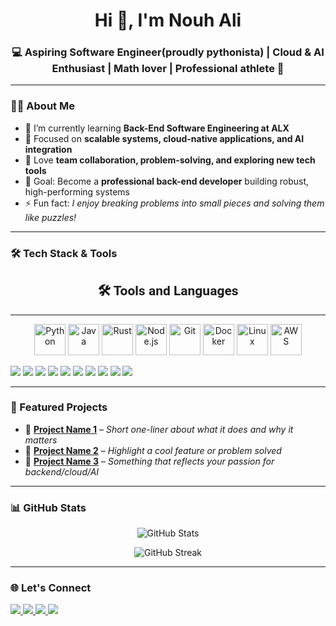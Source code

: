 <h1 align="center">Hi 👋, I'm Nouh Ali</h1>
<h3 align="center">💻 Aspiring Software Engineer(proudly pythonista) | Cloud & AI Enthusiast | Math lover | Professional athlete 🚀</h3>

---

### 👨‍💻 About Me  

- 🔭 I’m currently learning **Back-End Software Engineering at ALX**  
- 🌱 Focused on **scalable systems, cloud-native applications, and AI integration**  
- 🤝 Love **team collaboration, problem-solving, and exploring new tech tools**  
- 🎯 Goal: Become a **professional back-end developer** building robust, high-performing systems  
- ⚡ Fun fact: *I enjoy breaking problems into small pieces and solving them like puzzles!*  

---

### 🛠️ Tech Stack & Tools  

<h2 align="center" style="font-family: 'Poppins', 'Roboto', sans-serif;">🛠️ Tools and Languages</h2>
<hr />

<p align="center">
  <!-- Python -->
  <img src="https://cdn.jsdelivr.net/gh/devicons/devicon/icons/python/python-original.svg" height="50" alt="Python" />

  <!-- Java -->
  <img src="https://cdn.jsdelivr.net/gh/devicons/devicon/icons/java/java-original.svg" height="50" alt="Java" />

  <!-- Rust -->
  <img src="https://cdn.jsdelivr.net/gh/devicons/devicon/icons/rust/rust-plain.svg" height="50" alt="Rust" />

  <!-- Node.js -->
  <img src="https://cdn.jsdelivr.net/gh/devicons/devicon/icons/nodejs/nodejs-original.svg" height="50" alt="Node.js" />

  <!-- Git -->
  <img src="https://cdn.jsdelivr.net/gh/devicons/devicon/icons/git/git-original.svg" height="50" alt="Git" />

  <!-- Docker -->
  <img src="https://cdn.jsdelivr.net/gh/devicons/devicon/icons/docker/docker-original.svg" height="50" alt="Docker" />

  <!-- Linux -->
  <img src="https://cdn.jsdelivr.net/gh/devicons/devicon/icons/linux/linux-original.svg" height="50" alt="Linux" />

  <!-- AWS -->
  <img src="https://cdn.jsdelivr.net/gh/devicons/devicon/icons/amazonwebservices/amazonwebservices-original.svg" height="50" alt="AWS" />
</p>


<p align="left">
  <!-- Programming Languages -->
  <img src="https://img.shields.io/badge/Python-3670A0?style=for-the-badge&logo=python&logoColor=ffdd54" />
  <img src="https://img.shields.io/badge/JavaScript-323330?style=for-the-badge&logo=javascript&logoColor=F7DF1E" />
  <img src="https://img.shields.io/badge/C-00599C?style=for-the-badge&logo=c&logoColor=white" />
  
  <!-- Frameworks & Libraries -->
  <img src="https://img.shields.io/badge/Django-092E20?style=for-the-badge&logo=django&logoColor=white" />
  <img src="https://img.shields.io/badge/Node.js-43853D?style=for-the-badge&logo=node-dot-js&logoColor=white" />
  
  <!-- Databases -->
  <img src="https://img.shields.io/badge/MySQL-005C84?style=for-the-badge&logo=mysql&logoColor=white" />
  <img src="https://img.shields.io/badge/PostgreSQL-316192?style=for-the-badge&logo=postgresql&logoColor=white" />
  
  <!-- Cloud & DevOps -->
  <img src="https://img.shields.io/badge/AWS-232F3E?style=for-the-badge&logo=amazon-aws&logoColor=white" />
  <img src="https://img.shields.io/badge/Docker-2496ED?style=for-the-badge&logo=docker&logoColor=white" />
  <img src="https://img.shields.io/badge/Kubernetes-326ce5.svg?&style=for-the-badge&logo=kubernetes&logoColor=white" />
</p>

---

### 📌 Featured Projects  

- 🔹 [**Project Name 1**](https://github.com/your-username/project1) – *Short one-liner about what it does and why it matters*  
- 🔹 [**Project Name 2**](https://github.com/your-username/project2) – *Highlight a cool feature or problem solved*  
- 🔹 [**Project Name 3**](https://github.com/your-username/project3) – *Something that reflects your passion for backend/cloud/AI*  

---

### 📊 GitHub Stats  

<p align="center">
  <img src="https://github-readme-stats.vercel.app/api?username=your-username&show_icons=true&theme=radical" alt="GitHub Stats" />
</p>  

<p align="center">
  <img src="https://github-readme-streak-stats.herokuapp.com/?user=your-username&theme=radical" alt="GitHub Streak" />
</p>  

---

### 🌐 Let's Connect  

<p align="left">
  <a href="https://www.linkedin.com/in/nouh-ali-0382651ba/" target="_blank">
    <img src="https://img.shields.io/badge/LinkedIn-0077B5?style=for-the-badge&logo=linkedin&logoColor=white" />
  </a>
 <a href="https://x.com/NoohAli96272">
  <img src="https://img.shields.io/badge/X-000000?style=for-the-badge&logo=x&logoColor=white" />
</a>
  <a href="noohali@outlook.com">
    <img src="https://img.shields.io/badge/Gmail-D14836?style=for-the-badge&logo=gmail&logoColor=white" />
  </a>
  <a href="https://nouhali.com" target="_blank">
    <img src="https://img.shields.io/badge/Portfolio-000000?style=for-the-badge&logo=About.me&logoColor=white" />
  </a>
</p>
